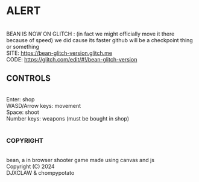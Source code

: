 <br> <h1>ALERT</h1>
<br> BEAN IS NOW ON GLITCH : (in fact we might officially move it there because of speed) we did cause its faster github will be a checkpoint thing or something
<br> SITE: https://bean-glitch-version.glitch.me
<br> CODE: https://glitch.com/edit/#!/bean-glitch-version
<br> <h2>CONTROLS</h2>
<br> Enter: shop
<br> WASD/Arrow keys: movement
<br> Space: shoot
<br> Number keys: weapons (must be bought in shop)
<br> 
<br> <h3>COPYRIGHT</h3>
<br>bean, a in browser shooter game made using canvas and js
<br>    Copyright (C) 2024 
<br>DJXCLAW & chompypotato
